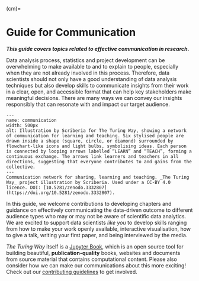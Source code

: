 (cm)=
# Guide for Communication

***This guide covers topics related to effective communication in research.***

Data analysis process, statistics and project development can be overwhelming to make available to and to explain to people, especially when they are not already involved in this process.
Therefore, data scientists should not only have a good understanding of data analysis techniques but also develop skills to communicate insights from their work in a clear, open, and accessible format that can help key stakeholders make meaningful decisions.
There are many ways we can convey our insights responsibly that can resonate with and impact our target audience.

```{figure} ../../figures/communication.*
---
name: communication
width: 500px
alt: Illustration by Scriberia for The Turing Way, showing a network of communication for learning and teaching. Six stylised people are drawn inside a shape (square, circle, or diamond) surrounded by flowchart-like icons and light bulbs, symbolising ideas. Each person is connected by looping arrows labelled “LEARN” and “TEACH”, forming a continuous exchange. The arrows link learners and teachers in all directions, suggesting that everyone contributes to and gains from the collective.
---
Communication network for sharing, learning and teaching. _The Turing Way_ project illustration by Scriberia. Used under a CC-BY 4.0 licence. DOI: [10.5281/zenodo.3332807](https://doi.org/10.5281/zenodo.3332807).
```

In this guide, we welcome contributions to developing chapters and guidance on effectively communicating the data-driven outcome to different audience types who may or may not be aware of scientific data analytics.
We are excited to support data scientists _like you_ to develop skills ranging from how to make your work openly available, interactive visualisation, how to give a talk, writing your first paper, and being interviewed by the media.

_The Turing Way_ itself is a [Jupyter Book](https://jupyterbook.org/intro.html), which is an open source tool for building beautiful, **publication-quality** books, websites and documents from source material that contains computational content. Please also consider how we can make our communications about this more exciting!
Check out our [contributing guidelines](https://github.com/the-turing-way/the-turing-way/blob/main/CONTRIBUTING.md) to get involved.

